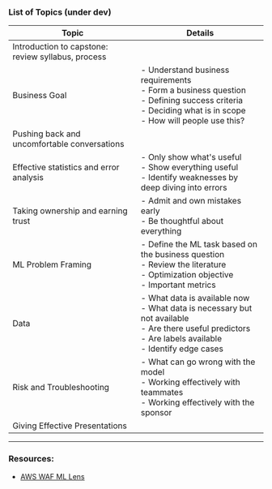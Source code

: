 ### List of Topics (under dev)

| Topic      | Details |
| ----------- | ----------- |
| Introduction to capstone: review syllabus, process      |        |
| Business Goal | - Understand business requirements <br> - Form a business question <br> - Defining success criteria <br> - Deciding what is in scope <br>  - How will people use this?|
| Pushing back and uncomfortable conversations     |        |
|  Effective statistics and error analysis  |  - Only show what's useful <br> - Show everything useful <br> - Identify weaknesses by deep diving into errors  |
|  Taking ownership and earning trust  | - Admit and own mistakes early <br> - Be thoughtful about everything  |
| ML Problem Framing | - Define the ML task based on the business question <br>  - Review the literature <br> - Optimization objective <br> - Important metrics|
| Data    | - What data is available now <br> - What data is necessary but not available <br> - Are there useful predictors <br> - Are labels available <br> - Identify edge cases|
| Risk and Troubleshooting | - What can go wrong with the model <br> - Working effectively with teammates <br> - Working effectively with the sponsor|
| Giving Effective Presentations | |

---


### Resources:

- [AWS WAF ML Lens](https://docs.aws.amazon.com/pdfs/wellarchitected/latest/machine-learning-lens/wellarchitected-machine-learning-lens.pdf)
